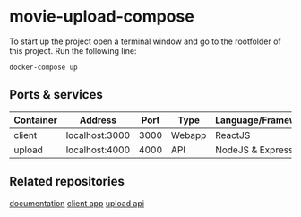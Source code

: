 # movie-upload-compose

To start up the project open a terminal window and go to the rootfolder of this project. Run the following line:

`docker-compose up`

## Ports & services
| Container                 | Address        | Port | Type     | Language/Framework    |
|---------------------------|----------------|------|----------|-----------------------|
| client                    | localhost:3000 | 3000 | Webapp   | ReactJS               |
| upload                    | localhost:4000 | 4000 | API      | NodeJS & ExpressJS    |

## Related repositories
[documentation](https://github.com/andrei-filip912/movie-upload-documentation/blob/main/End%20to%20end%20testing.docx)
[client app](https://github.com/andrei-filip912/client)
[upload api](https://github.com/andrei-filip912/upload)


